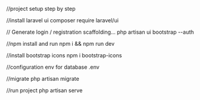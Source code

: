//project setup step by step

//install laravel ui
composer require laravel/ui

// Generate login / registration scaffolding...
php artisan ui bootstrap --auth

//npm install and run
npm i && npm run dev

//install bootstrap icons
npm i bootstrap-icons

//configuration env for database
.env 

//migrate
php artisan migrate

//run project
php artisan serve


